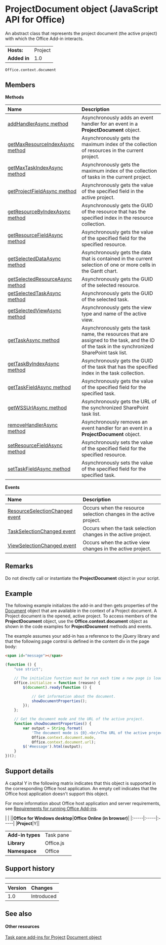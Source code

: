 
# ProjectDocument object (JavaScript API for Office)
An abstract class that represents the project document (the active project) with which the Office Add-in interacts.

|||
|:-----|:-----|
|**Hosts:**|Project|
|**Added in**|1.0|

```
Office.context.document
```


## Members


**Methods**


|**Name**|**Description**|
|:-----|:-----|
|[addHandlerAsync method](../../reference/shared/projectdocument.addhandlerasync.md)|Asynchronously adds an event handler for an event in a  **ProjectDocument** object.|
|[getMaxResourceIndexAsync method](../../reference/shared/projectdocument.getmaxresourceindexasync.md)|Asynchronously gets the maximum index of the collection of resources in the current project.|
|[getMaxTaskIndexAsync method](../../reference/shared/projectdocument.getmaxtaskindexasync.md)|Asynchronously gets the maximum index of the collection of tasks in the current project.|
|[getProjectFieldAsync method](../../reference/shared/projectdocument.getprojectfieldasync.md)|Asynchronously gets the value of the specified field in the active project.|
|[getResourceByIndexAsync method](../../reference/shared/projectdocument.getresourcebyindexasync.md)|Asynchronously gets the GUID of the resource that has the specified index in the resource collection.|
|[getResourceFieldAsync method](../../reference/shared/projectdocument.getresourcefieldasync.md)|Asynchronously gets the value of the specified field for the specified resource.|
|[getSelectedDataAsync method](../../reference/shared/projectdocument.getselecteddataasync.md)|Asynchronously gets the data that is contained in the current selection of one or more cells in the Gantt chart.|
|[getSelectedResourceAsync method](../../reference/shared/projectdocument.getselectedresourceasync.md)|Asynchronously gets the GUID of the selected resource.|
|[getSelectedTaskAsync method](../../reference/shared/projectdocument.getselectedtaskasync.md)|Asynchronously gets the GUID of the selected task.|
|[getSelectedViewAsync method](../../reference/shared/projectdocument.getselectedviewasync.md)|Asynchronously gets the view type and name of the active view.|
|[getTaskAsync method](../../reference/shared/projectdocument.gettaskasync.md)|Asynchronously gets the task name, the resources that are assigned to the task, and the ID of the task in the synchronized SharePoint task list.|
|[getTaskByIndexAsync method](../../reference/shared/projectdocument.gettaskbyindexasync.md)|Asynchronously gets the GUID of the task that has the specified index in the task collection.|
|[getTaskFieldAsync method](../../reference/shared/projectdocument.gettaskfieldasync.md)|Asynchronously gets the value of the specified field for the specified task.|
|[getWSSUrlAsync method](../../reference/shared/projectdocument.getwssurlasync.md)|Asynchronously gets the URL of the synchronized SharePoint task list.|
|[removeHandlerAsync method](../../reference/shared/projectdocument.removehandlerasync.md)|Asynchronously removes an event handler for an event in a  **ProjectDocument** object.|
|[setResourceFieldAsync method](../../reference/shared/projectdocument.setresourcefieldasync.md)|Asynchronously sets the value of the specified field for the specified resource.|
|[setTaskFieldAsync method](../../reference/shared/projectdocument.settaskfieldasync.md)|Asynchronously sets the value of the specified field for the specified task.|

**Events**


|**Name**|**Description**|
|:-----|:-----|
|[ResourceSelectionChanged event](../../reference/shared/projectdocument.resourceselectionchanged.event.md)|Occurs when the resource selection changes in the active project.|
|[TaskSelectionChanged event](../../reference/shared/projectdocument.taskselectionchanged.event.md)|Occurs when the task selection changes in the active project.|
|[ViewSelectionChanged event](../../reference/shared/projectdocument.viewselectionchanged.event.md)|Occurs when the active view changes in the active project.|

## Remarks

Do not directly call or instantiate the  **ProjectDocument** object in your script.


## Example

The following example initializes the add-in and then gets properties of the [Document](../../reference/shared/document.md) object that are available in the context of a Project document. A Project document is the opened, active project. To access members of the **ProjectDocument** object, use the **Office.context.document** object as shown in the code examples for **ProjectDocument** methods and events.

The example assumes your add-in has a reference to the jQuery library and that the following page control is defined in the content div in the page body:




```HTML
<span id="message"></span>
```




```js
(function () {
    "use strict";

    // The initialize function must be run each time a new page is loaded.
    Office.initialize = function (reason) {
        $(document).ready(function () {

            // Get information about the document.
            showDocumentProperties();
        });
    };

    // Get the document mode and the URL of the active project.
    function showDocumentProperties() {
        var output = String.format(
            'The document mode is {0}.<br/>The URL of the active project is {1}.',
            Office.context.document.mode,
            Office.context.document.url);
        $('#message').html(output);
    }
})();
```


## Support details


A capital Y in the following matrix indicates that this object is supported in the corresponding Office host application. An empty cell indicates that the Office host application doesn't support this object.

For more information about Office host application and server requirements, see [Requirements for running Office Add-ins](http://msdn.microsoft.com/library/67340567-bb9a-498c-96d3-3f52f28c16bc%28Office.15%29.aspx).


|
|
||**Office for Windows desktop**|**Office Online (in browser)**|
|:-----|:-----|:-----|
|**Project**|Y||

|||
|:-----|:-----|
|**Add-in types**|Task pane|
|**Library**|Office.js|
|**Namespace**|Office|

## Support history



****


|**Version**|**Changes**|
|:-----|:-----|
|1.0|Introduced|

## See also



#### Other resources


[Task pane add-ins for Project](http://msdn.microsoft.com/library/74e80cc5-8095-4d42-886b-47a0820e9e09%28Office.15%29.aspx)
[Document object](../../reference/shared/document.md)
